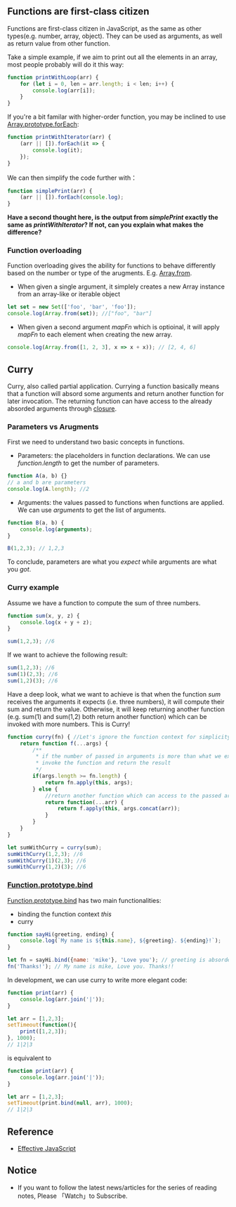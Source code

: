 ## Functions are first-class citizen 

Functions are first-class citizen in JavaScript, as the same as other types(e.g. number, array, object). They can be used as arguments, as well as return value from other function. 

Take a simple example, if we aim to print out all the elements in an array, most people probably will do it this way:

```javascript
function printWithLoop(arr) {
    for (let i = 0, len = arr.length; i < len; i++) {
        console.log(arr[i]);
    }
}
```

If you're a bit familar with higher-order function, you may be inclined to use [Array.prototype.forEach](https://developer.mozilla.org/en-US/docs/Web/JavaScript/Reference/Global_Objects/Array/forEach): 

```javascript
function printWithIterator(arr) {
    (arr || []).forEach(it => {
        console.log(it);
    });
}
```

We can then simplify the code further with：

```javascript
function simplePrint(arr) {
    (arr || []).forEach(console.log);
}
```

**Have a second thought here, is the output from *simplePrint* exactly the same as *printWithIterator*? If not, can you explain what makes the difference?**

### Function overloading

Function overloading gives the ability for functions to behave differently based on the number or type of the arugments. E.g. [Array.from](https://developer.mozilla.org/en-US/docs/Web/JavaScript/Reference/Global_Objects/Array/from).

* When given a single argument, it simplely creates a new Array instance from an array-like or iterable object

```javascript
let set = new Set(['foo', 'bar', 'foo']);
console.log(Array.from(set)); //["foo", "bar"]
```

* When given a second argument *mapFn* which is optioinal, it will apply *mapFn* to each element when creating the new array.

```javascript
console.log(Array.from([1, 2, 3], x => x + x)); // [2, 4, 6] 
```

## Curry

Curry, also called partial application. Currying a function basically means that a function will absord some arguments and return another function for later invocation. The returning function can have access to the already absorded arguments through [closure](https://developer.mozilla.org/en-US/docs/Web/JavaScript/Closures).


### Parameters vs Arugments

First we need to understand two basic concepts in functions. 

* Parameters: the placeholders in function declarations. We can use *function.length* to get the number of parameters.

```javascript
function A(a, b) {}
// a and b are parameters
console.log(A.length); //2
```

* Arguments: the values passed to functions when functions are applied. We can use *arguments* to get the list of arguments.

```javascript
function B(a, b) {
    console.log(arguments);
}

B(1,2,3); // 1,2,3
```

To conclude, parameters are what you *expect* while arguments are what you *got*.

### Curry example

Assume we have a function to compute the sum of three numbers.

```javascript
function sum(x, y, z) {
    console.log(x + y + z);
}

sum(1,2,3); //6
```

If we want to achieve the following result:

```javascript
sum(1,2,3); //6
sum(1)(2,3); //6
sum(1,2)(3); //6
```

Have a deep look, what we want to achieve is that when the function *sum* receives the arguments it expects (i.e. three numbers), it will compute their sum and return the value. Otherwise, it will keep returning another function (e.g. sum(1) and sum(1,2) both return another function) which can be invoked with more numbers. This is Curry!

```javascript
function curry(fn) { //Let's ignore the function context for simplicity
    return function f(...args) {
        /**
         * if the number of passed in arguments is more than what we expect
         * invoke the function and return the result
         */
        if(args.length >= fn.length) { 
            return fn.apply(this, args);
        } else {
            //return another function which can access to the passed arguments through closure
            return function(...arr) { 
                return f.apply(this, args.concat(arr));
            }
        }
    }
}

let sumWithCurry = curry(sum);
sumWithCurry(1,2,3); //6
sumWithCurry(1)(2,3); //6
sumWithCurry(1,2)(3); //6
```

### [Function.prototype.bind](https://developer.mozilla.org/en-US/docs/Web/JavaScript/Reference/Global_Objects/Function/bind)

[Function.prototype.bind](https://developer.mozilla.org/en-US/docs/Web/JavaScript/Reference/Global_Objects/Function/bind) has two main functionalities:

* binding the function context *this*
* curry

```javascript
function sayHi(greeting, ending) {
    console.log(`My name is ${this.name}, ${greeting}. ${ending}!`);
}

let fn = sayHi.bind({name: 'mike'}, 'Love you'); // greeting is absorded
fn('Thanks!'); // My name is mike, Love you. Thanks!!
```

In development, we can use curry to write more elegant code:

```javascript
function print(arr) {
    console.log(arr.join('|'));
}

let arr = [1,2,3];
setTimeout(function(){
    print([1,2,3]);
}, 1000);
// 1|2|3
```

is equivalent to

```javascript
function print(arr) {
    console.log(arr.join('|'));
}

let arr = [1,2,3];
setTimeout(print.bind(null, arr), 1000);
// 1|2|3
```

## Reference 

* [Effective JavaScript](https://github.com/n0ruSh/the-art-of-reading/blob/master/javascript/Effective%20Javascript/Effective%20JavaScript-68%20Specific%20Ways%20to%20Harness%20the%20Power%20of%20JavaScript.pdf)


## Notice

* If you want to follow the latest news/articles for the series of reading notes, Please 「Watch」to Subscribe.